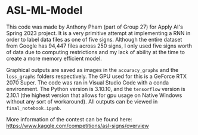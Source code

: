 # ASL-ML-Model
This code was made by Anthony Pham (part of Group 27) for Apply AI's Spring 2023 project. It is a very primitive attempt at implementing a RNN in order to label data files as one of five signs. Although the entire dataset from Google has 94,447 files across 250 signs, I only used five signs worth of data due to computing restrictions and my lack of ability at the time to create a more memory efficient model.

Graphical outputs are saved as images in the `accuracy_graphs` and the `loss_graphs` folders respectively. The GPU used for this is a GeForce RTX 2070 Super. The code was ran in Visual Studio Code with a conda environment. The Python version is 3.10.10, and the `tensorflow` version is 2.10.1 (the highest version that allows for gpu usage on Native Windows without any sort of workaround). All outputs can be viewed in `final_notebook.ipynb`.

More information of the contest can be found here: https://www.kaggle.com/competitions/asl-signs/overview


